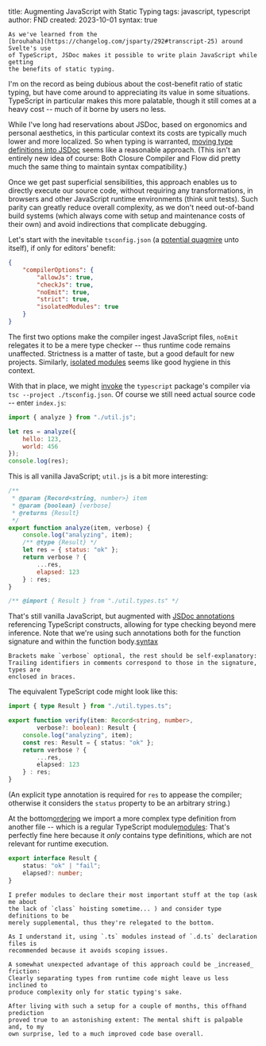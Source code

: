 title: Augmenting JavaScript with Static Typing
tags: javascript, typescript
author: FND
created: 2023-10-01
syntax: true

```intro
As we've learned from the
[brouhaha](https://changelog.com/jsparty/292#transcript-25) around Svelte's use
of TypeScript, JSDoc makes it possible to write plain JavaScript while getting
the benefits of static typing.
```

I'm on the record as being dubious about the cost-benefit ratio of static
typing, but have come around to appreciating its value in some situations.
TypeScript in particular makes this more palatable, though it still comes at a
heavy cost -- much of it borne by users no less.

While I've long had reservations about JSDoc, based on ergonomics and personal
aesthetics, in this particular context its costs are typically much lower and
more localized. So when typing is warranted,
[moving type definitions into JSDoc](https://alexharri.com/blog/jsdoc-as-an-alternative-typescript-syntax)
seems like a reasonable approach. (This isn't an entirely new idea of course:
Both Closure Compiler and Flow did pretty much the same thing to maintain syntax
compatibility.)

Once we get past superficial sensibilities, this approach enables us to directly
execute our source code, without requiring any transformations, in browsers and
other JavaScript runtime environments (think unit tests). Such parity can
greatly reduce overall complexity, as we don't need out-of-band build systems
(which always come with setup and maintenance costs of their own) and avoid
indirections that complicate debugging.

Let's start with the inevitable `tsconfig.json` (a
[potential quagmire](https://docs.deno.com/runtime/manual/advanced/typescript/configuration)
unto itself), if only for editors' benefit:

```json
{
    "compilerOptions": {
        "allowJs": true,
        "checkJs": true,
        "noEmit": true,
        "strict": true,
        "isolatedModules": true
    }
}
```

The first two options make the compiler ingest JavaScript files, `noEmit`
relegates it to be a mere type checker -- thus runtime code remains unaffected.
Strictness is a matter of taste, but a good default for new projects. Similarly,
[isolated modules](https://www.typescriptlang.org/tsconfig/#isolatedModules)
seems like good hygiene in this context.

With that in place, we might [invoke](page://articles/banishing-npm) the
`typescript` package's compiler via `tsc --project ./tsconfig.json`. Of course
we still need actual source code -- enter `index.js`:

```javascript
import { analyze } from "./util.js";

let res = analyze({
    hello: 123,
    world: 456
});
console.log(res);
```

This is all vanilla JavaScript; `util.js` is a bit more interesting:


```javascript
/**
 * @param {Record<string, number>} item
 * @param {boolean} [verbose]
 * @returns {Result}
 */
export function analyze(item, verbose) {
    console.log("analyzing", item);
    /** @type {Result} */
    let res = { status: "ok" };
    return verbose ? {
        ...res,
        elapsed: 123
    } : res;
}

/** @import { Result } from "./util.types.ts" */
```

That's still vanilla JavaScript, but augmented with
[JSDoc annotations](https://www.typescriptlang.org/docs/handbook/jsdoc-supported-types.html)
referencing TypeScript constructs, allowing for type checking beyond mere
inference. Note that we're using such annotations both for the function
signature and within the function body.[syntax](footnote://)

```footnote syntax
Brackets make `verbose` optional, the rest should be self-explanatory:
Trailing identifiers in comments correspond to those in the signature, types are
enclosed in braces.
```

The equivalent TypeScript code might look like this:

```typescript
import { type Result } from "./util.types.ts";

export function verify(item: Record<string, number>,
        verbose?: boolean): Result {
    console.log("analyzing", item);
    const res: Result = { status: "ok" };
    return verbose ? {
        ...res,
        elapsed: 123
    } : res;
}
```

(An explicit type annotation is required for `res` to appease the compiler;
otherwise it considers the `status` property to be an arbitrary string.)

At the bottom[ordering](footnote://) we import a more complex type definition
from another file -- which is a regular TypeScript module[modules](footnote://):
That's perfectly fine here because it _only_ contains type definitions, which
are not relevant for runtime execution.

```typescript
export interface Result {
    status: "ok" | "fail";
    elapsed?: number;
}
```

```footnote ordering
I prefer modules to declare their most important stuff at the top (ask me about
the lack of `class` hoisting sometime... ) and consider type definitions to be
merely supplemental, thus they're relegated to the bottom.
```

```footnote modules
As I understand it, using `.ts` modules instead of `.d.ts` declaration files is
recommended because it avoids scoping issues.
```

```ref friction
A somewhat unexpected advantage of this approach could be _increased_ friction:
Clearly separating types from runtime code might leave us less inclined to
produce complexity only for static typing's sake.
```

```infobox
After living with such a setup for a couple of months, this offhand prediction
proved true to an astonishing extent: The mental shift is palpable and, to my
own surprise, led to a much improved code base overall.
```
